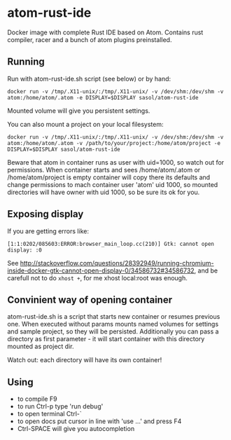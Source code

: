 # atom-rust-ide
Docker image with complete Rust IDE based on Atom. Contains rust compiler, racer
and a bunch of atom plugins preinstalled.

## Running

Run with atom-rust-ide.sh script (see below) or by hand:

```
docker run -v /tmp/.X11-unix/:/tmp/.X11-unix/ -v /dev/shm:/dev/shm -v atom:/home/atom/.atom -e DISPLAY=$DISPLAY sasol/atom-rust-ide
```

Mounted volume will give you persistent settings.

You can also mount a project on your local filesystem:

```
docker run -v /tmp/.X11-unix/:/tmp/.X11-unix/ -v /dev/shm:/dev/shm -v atom:/home/atom/.atom -v /path/to/your/project:/home/atom/project -e DISPLAY=$DISPLAY sasol/atom-rust-ide
```

Beware that atom in container runs as user with uid=1000, so watch out for permissions. When container starts
and sees /home/atom/.atom or /home/atom/project is empty container will copy there its defaults
and change permissions to mach container user 'atom' uid 1000, so mounted directories will have 
owner with uid 1000, so be sure its ok for you.


## Exposing display

If you are getting errors like:
```
[1:1:0202/085603:ERROR:browser_main_loop.cc(210)] Gtk: cannot open display: :0
```

See http://stackoverflow.com/questions/28392949/running-chromium-inside-docker-gtk-cannot-open-display-0/34586732#34586732, and be carefull not to do `xhost +`,
for me xhost local:root was enough.

## Convinient way of opening container 

atom-rust-ide.sh is a script that starts new container or resumes previous one.
When executed without params mounts named volumes for settings and sample project,
so they will be persisted. 
Additionally you can pass a directory as first parameter - it will start 
container with this directory mounted as project dir.
 
Watch out: each directory will have its own container!

## Using

* to compile F9
* to run Ctrl-p type 'run debug'
* to open terminal Ctrl-`
* to open docs put cursor in line with 'use ...' and press F4
* Ctrl-SPACE will give you autocompletion